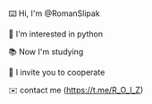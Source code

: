 ⌨️ Hi, I'm @RomanSlipak

🐍 I'm interested in python

📚 Now I'm studying

🤝 I invite you to cooperate

✉️ contact me (https://t.me/R_O_I_Z)
